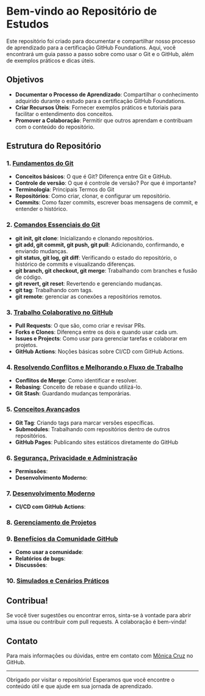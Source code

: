 # Bem-vindo ao Repositório de Estudos

Este repositório foi criado para documentar e compartilhar nosso processo de aprendizado para a certificação GitHub Foundations. Aqui, você encontrará um guia passo a passo sobre como usar o Git e o GitHub, além de exemplos práticos e dicas úteis.

## Objetivos

- **Documentar o Processo de Aprendizado**: Compartilhar o conhecimento adquirido durante o estudo para a certificação GitHub Foundations.
- **Criar Recursos Úteis**: Fornecer exemplos práticos e tutoriais para facilitar o entendimento dos conceitos.
- **Promover a Colaboração**: Permitir que outros aprendam e contribuam com o conteúdo do repositório.

## Estrutura do Repositório

### 1. **[Fundamentos do Git](01_fundamentos_git.md)**
   - **Conceitos básicos**: O que é Git? Diferença entre Git e GitHub.
   - **Controle de versão**: O que é controle de versão? Por que é importante?
   - **Terminologia**: Principais Termos do Git
   - **Repositórios**: Como criar, clonar, e configurar um repositório.
   - **Commits**: Como fazer commits, escrever boas mensagens de commit, e entender o histórico.

### 2. **[Comandos Essenciais do Git](02_comandos_basicos.md)**
   - **git init, git clone**: Inicializando e clonando repositórios.
   - **git add, git commit, git push, git pull**: Adicionando, confirmando, e enviando mudanças.
   - **git status, git log, git diff**: Verificando o estado do repositório, o histórico de commits e visualizando diferenças.
   - **git branch, git checkout, git merge**: Trabalhando com branches e fusão de código.
   - **git revert, git reset**: Revertendo e gerenciando mudanças.
   - **git tag**: Trabalhando com tags.
   - **git remote**: gerenciar as conexões a repositórios remotos.

### 3. **[Trabalho Colaborativo no GitHub](03_trabalhocolaborativo.md)**
   - **Pull Requests**: O que são, como criar e revisar PRs.
   - **Forks e Clones**: Diferença entre os dois e quando usar cada um.
   - **Issues e Projects**: Como usar para gerenciar tarefas e colaborar em projetos.
   - **GitHub Actions**: Noções básicas sobre CI/CD com GitHub Actions.

### 4. **[Resolvendo Conflitos e Melhorando o Fluxo de Trabalho](04_resolvendoconflitos_fluxodetrabalho.md)**
   - **Conflitos de Merge**: Como identificar e resolver.
   - **Rebasing**: Conceito de rebase e quando utilizá-lo.
   - **Git Stash**: Guardando mudanças temporárias.

### 5. **[Conceitos Avançados](05_conceitosavancados.md)**
   - **Git Tag**: Criando tags para marcar versões específicas.
   - **Submodules**: Trabalhando com repositórios dentro de outros repositórios.
   - **GitHub Pages**: Publicando sites estáticos diretamente do GitHub

### 6. **[Segurança, Privacidade e Administração](06_secprivadm.md)**
   - **Permissões**:
   - **Desenvolvimento Moderno**:

### 7. **[Desenvolvimento Moderno](10_Desenvolvimento_moderno.md)**
   - **CI/CD com GitHub Actions**:
     
### 8. **[Gerenciamento de Projetos](08_Gerenciando_Projetos.md)**

### 9. **[Benefícios da Comunidade GitHub](07_Comunidade.md)**
   - **Como usar a comunidade**:
   - **Relatórios de bugs**:
   - **Discussões**:

### 10. **[Simulados e Cenários Práticos](09_simulados.md)**


## Contribua!

Se você tiver sugestões ou encontrar erros, sinta-se à vontade para abrir uma issue ou contribuir com pull requests. A colaboração é bem-vinda!

## Contato

Para mais informações ou dúvidas, entre em contato com [Mônica Cruz](https://github.com/monicacruzs) no GitHub.

---

Obrigado por visitar o repositório! Esperamos que você encontre o conteúdo útil e que ajude em sua jornada de aprendizado.
